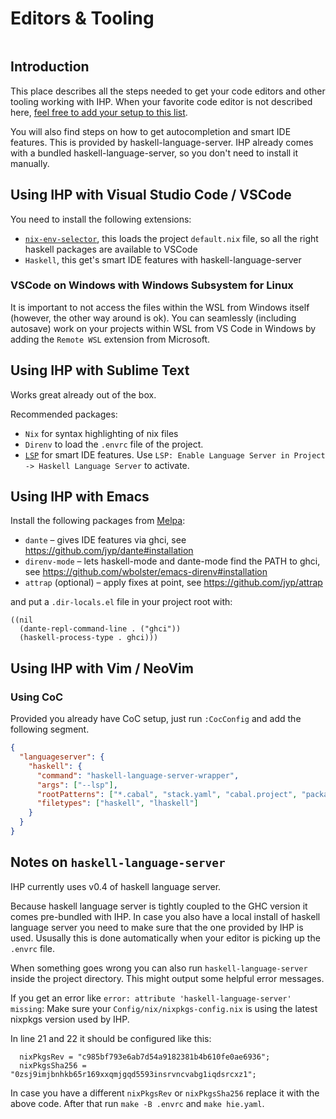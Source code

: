 # Editors & Tooling

```toc
```

## Introduction

This place describes all the steps needed to get your code editors and other tooling working with IHP. When your favorite code editor is not described here, [feel free to add your setup to this list](https://github.com/digitallyinduced/ihp/tree/master/Guide).

You will also find steps on how to get autocompletion and smart IDE features. This is provided by haskell-language-server. IHP already comes with a bundled haskell-language-server, so you don't need to install it manually.

## Using IHP with Visual Studio Code / VSCode

You need to install the following extensions:

- [`nix-env-selector`](https://marketplace.visualstudio.com/items?itemName=arrterian.nix-env-selector), this loads the project `default.nix` file, so all the right haskell packages are available to VSCode
- `Haskell`, this get's smart IDE features with haskell-language-server


### VSCode on Windows with Windows Subsystem for Linux

It is important to not access the files within the WSL from Windows itself (however, the other way around is ok). You can seamlessly (including autosave) work on your projects within WSL from VS Code in Windows by adding the `Remote WSL` extension from Microsoft.


## Using IHP with Sublime Text

Works great already out of the box.

Recommended packages:
- `Nix` for syntax highlighting of nix files
- `Direnv` to load the `.envrc` file of the project.
- [`LSP`](https://packagecontrol.io/packages/LSP) for smart IDE features. Use `LSP: Enable Language Server in Project -> Haskell Language Server` to activate.

## Using IHP with Emacs

Install the following packages from [Melpa](https://melpa.org/#/getting-started):
- `dante` – gives IDE features via ghci, see https://github.com/jyp/dante#installation
- `direnv-mode` – lets haskell-mode and dante-mode find the PATH to ghci, see https://github.com/wbolster/emacs-direnv#installation
- `attrap` (optional) – apply fixes at point, see https://github.com/jyp/attrap

and put a `.dir-locals.el` file in your project root with:
```emacs-lisp
((nil
  (dante-repl-command-line . ("ghci"))
  (haskell-process-type . ghci)))
```

## Using IHP with Vim / NeoVim

### Using CoC

Provided you already have CoC setup, just run `:CocConfig` and add the following segment.

```json
{
  "languageserver": {
    "haskell": {
      "command": "haskell-language-server-wrapper",
      "args": ["--lsp"],
      "rootPatterns": ["*.cabal", "stack.yaml", "cabal.project", "package.yaml", "hie.yaml"],
      "filetypes": ["haskell", "lhaskell"]
    }
  }
}
```

## Notes on `haskell-language-server`

IHP currently uses v0.4 of haskell language server.

Because haskell language server is tightly coupled to the GHC version it comes pre-bundled with IHP. In case you also have a local install of haskell language server you need to make sure that the one provided by IHP is used. Ususally this is done automatically when your editor is picking up the `.envrc` file.

When something goes wrong you can also run `haskell-language-server` inside the project directory. This might output some helpful error messages.

If you get an error like `error: attribute 'haskell-language-server' missing`: Make sure your `Config/nix/nixpkgs-config.nix` is using the latest nixpkgs version used by IHP.

In line 21 and 22 it should be configured like this:

```
  nixPkgsRev = "c985bf793e6ab7d54a9182381b4b610fe0ae6936";
  nixPkgsSha256 = "0zsj9imjbnhkb65r169xxqmjgqd5593insrvncvabg1iqdsrcxz1";
```

In case you have a different `nixPkgsRev` or `nixPkgsSha256` replace it with the above code. After that run `make -B .envrc` and `make hie.yaml`.
